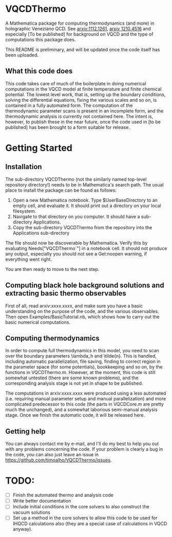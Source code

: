 VQCDThermo
==========

A Mathematica package for computing thermodynamics (and more) in holographic Veneziano QCD. See [arxiv:1112.1261](http://arxiv.org/abs/1112.1261), [arxiv 1210.4516](http://arxiv.org/abs/1210.4516) and especially [To be published] for background on VQCD and the type of computations this package does.

This README is preliminary, and will be updated once the code itself has been uploaded.

What this code does
-------------------

This code takes care of much of the boilerplate in doing numerical computations in the VQCD model at finite temperature and finite chemical potential. The lowest level work, that is, setting up the boundary conditions, solving the differential equations, fixing the various scales and so on, is contained in a fully automated form. The computation of the thermodynamic parameter scans is present in an incomplete form, and the thermodynamic analysis is currently not contained here. The intent is, however, to publish these in the near future, once the code used in [to be published] has been brought to a form suitable for release.

Getting Started
===============

Installation
------------

The sub-directory VQCDThermo (not the similarly named top-level repository directory!) needs to be in Mathematica's search path. The usual place to install the package can be found as follows:

1.    Open a new Mathematica notebook. Type $UserBaseDirectory to an empty cell, and evaluate it. It should print out       a directory on your local filesystem.
2.    Navigate to that directory on you computer. It should have a sub-directory Applications.
3.    Copy the sub-directory VQCDThermo from the repository into the Applications sub-directory

The file should now be discoverable by Mathematica. Verify this by evaluating Needs["VQCDThermo`"] in a notebook cell. It should not produce any output, especially you should not see a Get:noopen warning, if everything went right.

You are then ready to move to the next step.

Computing black hole background solutions and extracting basic thermo observables
---------------------------------------------------------------------------------

First of all, read arxiv:xxxx.xxxx, and make sure you have a basic understanding on the purpose of the code, and the various observables. Then open Examples/BasicTutorial.nb, which shows how to carry out the basic numerical computations.

Computing thermodynamics
------------------------

In order to compute full thermodynamics in this model, you need to scan over the boundary parameters \lambda_h and \tilde{n}. This is handled, including automatic parallelization, file saving, finding to correct region in the parameter space (for some potentials), bookkeeping and so on, by the functions in VQCDThermo.m. However, at the moment, this code is still somewhat untested (there are some known problems), and the corresponding analysis stage is not yet in shape to be published.

The computations in arxiv:xxxx.xxxx were produced using a less automated (i.e. requiring manual parameter setup and manual parallelization) and more complicated predecessor to this code (the parts in VQCDCore.m are pretty much the unchanged), and a somewhat laborious semi-manual analysis stage. Once we finish the automatic code, it will be released here.

Getting help
------------

You can always contact me by e-mail, and I'll do my best to help you out with any problems concerning the code. If your problem is clearly a bug in the code, you can also just leave an issue in https://github.com/timoalho/VQCDThermo/issues.

TODO:
=====

- [ ]   Finish the automated thermo and analysis code
- [ ]   Write better documentation
- [ ]   Include initial conditions in the core solvers to also construct the vacuum solutions
- [ ]   Set up a method in the core solvers to allow this code to be used for IHQCD calculations also (they are a            special case of calculations in VQCD anyway). 
